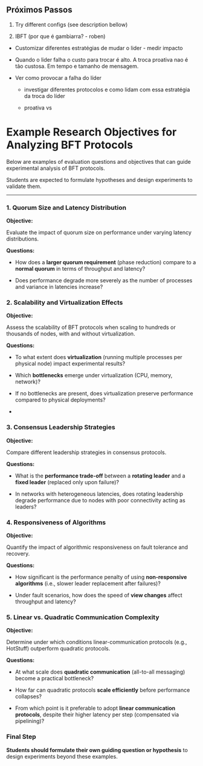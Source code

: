## Próximos Passos

1. Try different configs (see description bellow)

2. IBFT (por que é gambiarra? - roben)

 - Customizar diferentes estratégias de mudar o lider - medir impacto

 - Quando o lider falha o custo para trocar é alto. A troca proativa nao é tão custosa. Em tempo e tamanho de mensagem.

  - Ver como provocar a falha do líder

    - investigar diferentes protocolos e como lidam com essa estratégia da troca do líder

    - proativa vs

# Example Research Objectives for Analyzing BFT Protocols

Below are examples of evaluation questions and objectives that can guide experimental analysis of BFT protocols.

Students are expected to formulate hypotheses and design experiments to validate them.

---

### 1. Quorum Size and Latency Distribution

**Objective:**

Evaluate the impact of quorum size on performance under varying latency distributions.

**Questions:**

- How does a **larger quorum requirement** (phase reduction) compare to a **normal quorum** in terms of throughput and latency?

- Does performance degrade more severely as the number of processes and variance in latencies increase?

### 2. Scalability and Virtualization Effects

**Objective:**

Assess the scalability of BFT protocols when scaling to hundreds or thousands of nodes, with and without virtualization.

**Questions:**

- To what extent does **virtualization** (running multiple processes per physical node) impact experimental results?

- Which **bottlenecks** emerge under virtualization (CPU, memory, network)?

- If no bottlenecks are present, does virtualization preserve performance compared to physical deployments?
- 
### 3. Consensus Leadership Strategies

**Objective:**

Compare different leadership strategies in consensus protocols.

**Questions:**

- What is the **performance trade-off** between a **rotating leader** and a **fixed leader** (replaced only upon failure)?

- In networks with heterogeneous latencies, does rotating leadership degrade performance due to nodes with poor connectivity acting as leaders?

### 4. Responsiveness of Algorithms

**Objective:**

Quantify the impact of algorithmic responsiveness on fault tolerance and recovery.

**Questions:**

- How significant is the performance penalty of using **non-responsive algorithms** (i.e., slower leader replacement after failures)?

- Under fault scenarios, how does the speed of **view changes** affect throughput and latency?

### 5. Linear vs. Quadratic Communication Complexity

**Objective:**

Determine under which conditions linear-communication protocols (e.g., HotStuff) outperform quadratic protocols.

**Questions:**

- At what scale does **quadratic communication** (all-to-all messaging) become a practical bottleneck?

- How far can quadratic protocols **scale efficiently** before performance collapses?

- From which point is it preferable to adopt **linear communication protocols**, despite their higher latency per step (compensated via pipelining)?

### Final Step

**Students should formulate their own guiding question or hypothesis** to design experiments beyond these examples.